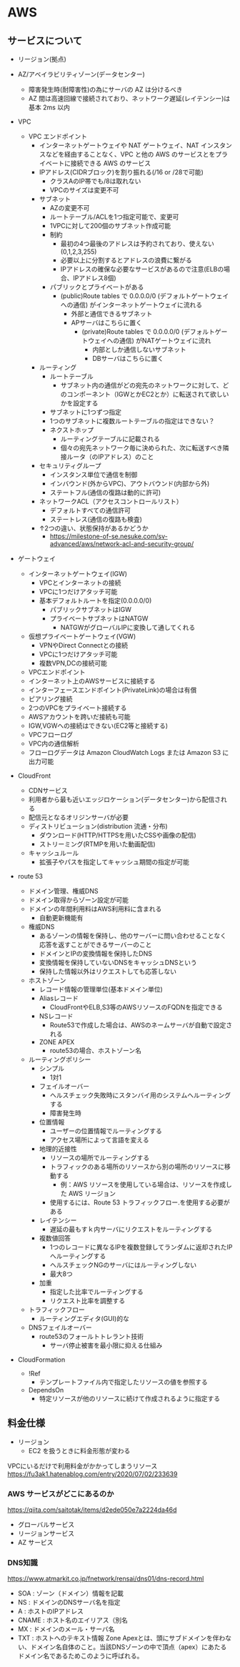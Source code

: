 # AWS

## サービスについて

- リージョン(拠点)
- AZ/アベイラビリティゾーン(データセンター)

  - 障害発生時(耐障害性)の為にサーバの AZ は分けるべき
  - AZ 間は高速回線で接続されており、ネットワーク遅延(レイテンシー)は基本 2ms 以内

- VPC
  - VPC エンドポイント
    - インターネットゲートウェイや NAT ゲートウェイ、NAT インスタンスなどを経由することなく、VPC と他の AWS のサービスとをプライベートに接続できる AWS のサービス
    - IPアドレス(CIDRブロック)を割り振れる(/16 or /28で可能)
      - クラスAのIP帯でも/8は取れない
      - VPCのサイズは変更不可
    - サブネット
      - AZの変更不可
      - ルートテーブル/ACLを1つ指定可能で、変更可
      - 1VPCに対して200個のサブネット作成可能
      - 制約
        - 最初の4つ最後のアドレスは予約されており、使えない(0,1,2,3,255)
        - 必要以上に分割するとアドレスの浪費に繋がる
        - IPアドレスの確保な必要なサービスがあるので注意(ELBの場合、IPアドレス8個)
      - パブリックとプライベートがある 
        - (public)Route tables で 0.0.0.0/0 (デフォルトゲートウェイへの通信) がインターネットゲートウェイに流れる
          - 外部と通信できるサブネット
          - APサーバはこちらに置く
            - (private)Route tables で 0.0.0.0/0 (デフォルトゲートウェイへの通信) がNATゲートウェイに流れ
                - 内部としか通信しないサブネット
                - DBサーバはこちらに置く
    - ルーティング
        - ルートテーブル
            - サブネット内の通信がどの宛先のネットワークに対して、どのコンポーネント（IGWとかEC2とか）に転送されて欲しいかを設定する
        - サブネットに1つずつ指定
        - 1つのサブネットに複数ルートテーブルの指定はできない？
        - ネクストホップ
            - ルーティングテーブルに記載される
            - 個々の宛先ネットワーク毎に決められた、次に転送すべき隣接ルータ（のIPアドレス）のこと
    - セキュリティグループ
        - インスタンス単位で通信を制御
        - インバウンド(外からVPC)、アウトバウンド(内部から外)
        - ステートフル(通信の復路は動的に許可)
    - ネットワークACL（アクセスコントロールリスト）
        - デフォルトすべての通信許可
        - ステートレス(通信の復路も検査)
    - ↑2つの違い、状態保持があるかどうか
        - https://milestone-of-se.nesuke.com/sv-advanced/aws/network-acl-and-security-group/
 - ゲートウェイ
   - インターネットゲートウェイ(IGW)
     - VPCとインターネットの接続
     - VPCに1つだけアタッチ可能
     - 基本デフォルトルートを指定(0.0.0.0/0)
       - パブリックサブネットはIGW
       - プライベートサブネットはNATGW
         - NATGWがグローバルIPに変換して通してくれる  
   - 仮想プライベートゲートウェイ(VGW)
     - VPNやDirect Connectとの接続
     - VPCに1つだけアタッチ可能
     - 複数VPN,DCの接続可能
   - VPCエンドポイント
    - インターネット上のAWSサービスに接続する
    - インターフェースエンドポイント(PrivateLink)の場合は有償
   - ピアリング接続
    - 2つのVPCをプライベート接続する
    - AWSアカウントを跨いだ接続も可能
    - IGW,VGWへの接続はできない(EC2等と接続する)
   - VPCフローログ
    - VPC内の通信解析
    - フローログデータは Amazon CloudWatch Logs または Amazon S3 に出力可能
 - CloudFront
   - CDNサービス
   - 利用者から最も近いエッジロケーション(データセンター)から配信される
   - 配信元となるオリジンサーバが必要
   - ディストリビューション(distribution 流通・分布) 
     - ダウンロード(HTTP/HTTPSを用いたCSSや画像の配信)
     - ストリーミング(RTMPを用いた動画配信)
   - キャッシュルール
     - 拡張子やパスを指定してキャッシュ期間の指定が可能
 - route 53
   - ドメイン管理、権威DNS 
   - ドメイン取得からゾーン設定が可能
   - ドメインの年間利用料はAWS利用料に含まれる
     - 自動更新機能有
   - 権威DNS
     - あるゾーンの情報を保持し、他のサーバーに問い合わせることなく応答を返すことができるサーバーのこと
     - ドメインとIPの変換情報を保持したDNS
     - 変換情報を保持していないDNSをキャッシュDNSという
     - 保持した情報以外はリクエストしても応答しない
   - ホストゾーン
     - レコード情報の管理単位(基本ドメイン単位)
     - Aliasレコード
       - CloudFrontやELB,S3等のAWSリソースのFQDNを指定できる
     - NSレコード
       - Route53で作成した場合は、AWSのネームサーバが自動で設定される
     - ZONE APEX
       - route53の場合、ホストゾーン名
   - ルーティングポリシー
     - シンプル
       - 1対1
     - フェイルオーバー
       - ヘルスチェック失敗時にスタンバイ用のシステムへルーティングする
       - 障害発生時 
     - 位置情報
       - ユーザーの位置情報でルーティングする
       - アクセス場所によって言語を変える
     - 地理的近接性
       - リソースの場所でルーティングする
       - トラフィックのある場所のリソースから別の場所のリソースに移動する
         - 例：AWS リソースを使用している場合は、リソースを作成した AWS リージョン
       - 使用するには、Route 53 トラフィックフロー.を使用する必要がある
     - レイテンシー
       - 遅延の最もすｋ内サーバにリクエストをルーティングする
     - 複数値回答
       - 1つのレコードに異なるIPを複数登録してランダムに返却されたIPへルーティングする
       - ヘルスチェックNGのサーバにはルーティングしない
       - 最大8つ
     - 加重
       - 指定した比率でルーティングする
       - リクエスト比率を調整する
   - トラフィックフロー
     - ルーティングエディタ(GUI)的な
   - DNSフェイルオーバー
     - route53のフォールトトレラント技術
       - サーバ停止被害を最小限に抑える仕組み
 - CloudFormation
   - !Ref
     - テンプレートファイル内で指定したリソースの値を参照する
   - DependsOn
     - 特定リソースが他のリソースに続けて作成されるように指定する

## 料金仕様

- リージョン
  - EC2 を扱うときに料金形態が変わる

VPCにいるだけで利用料金がかかってしまうリソース
https://fu3ak1.hatenablog.com/entry/2020/07/02/233639

### AWS サービスがどこにあるのか

https://qiita.com/saitotak/items/d2ede050e7a2224da46d
- グローバルサービス
- リージョンサービス
- AZ サービス

### DNS知識

https://www.atmarkit.co.jp/fnetwork/rensai/dns01/dns-record.html
 - SOA : ゾーン（ドメイン）情報を記載
 - NS : ドメインのDNSサーバ名を指定
 - A : ホストのIPアドレス
 - CNAME : ホスト名のエイリアス（別名
 - MX : ドメインのメール・サーバ名
 - TXT : ホストへのテキスト情報
Zone Apexとは、頭にサブドメインを伴わない、ドメイン名自体のこと。当該DNSゾーンの中で頂点（apex）にあたるドメイン名であるためこのように呼ばれる。